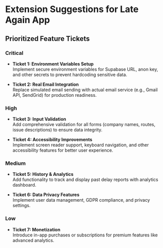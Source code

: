# Extension Suggestions for Late Again App

## Prioritized Feature Tickets

### Critical
- **Ticket 1: Environment Variables Setup**  
  Implement secure environment variables for Supabase URL, anon key, and other secrets to prevent hardcoding sensitive data.

- **Ticket 2: Real Email Integration**  
  Replace simulated email sending with actual email service (e.g., Gmail API, SendGrid) for production readiness.

### High
- **Ticket 3: Input Validation**  
  Add comprehensive validation for all forms (company names, routes, issue descriptions) to ensure data integrity.

- **Ticket 4: Accessibility Improvements**  
  Implement screen reader support, keyboard navigation, and other accessibility features for better user experience.

### Medium
- **Ticket 5: History & Analytics**  
  Add functionality to track and display past delay reports with analytics dashboard.

- **Ticket 6: Data Privacy Features**  
  Implement user data management, GDPR compliance, and privacy settings.

### Low
- **Ticket 7: Monetization**  
  Introduce in-app purchases or subscriptions for premium features like advanced analytics.